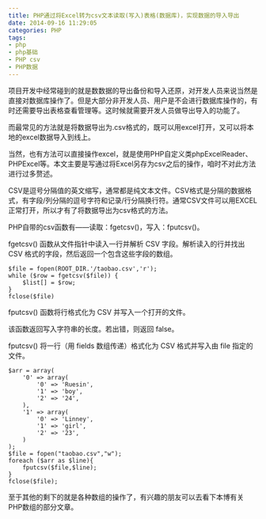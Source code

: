 ```yaml
---
title: PHP通过将Excel转为csv文本读取(写入)表格(数据库)，实现数据的导入导出
date: 2014-09-16 11:29:05
categories: PHP
tags: 
- php
- php基础
- PHP csv
- PHP数据
---
```


项目开发中经常碰到的就是数数据的导出备份和导入还原，对开发人员来说当然是直接对数据库操作了。但是大部分非开发人员、用户是不会进行数据库操作的，有时还需要导出表格查看管理等。这时候就需要开发人员做导出导入的功能了。

而最常见的方法就是将数据导出为.csv格式的，既可以用excel打开，又可以将本地的excel数据导入到线上。

当然，也有方法可以直接操作excel，就是使用PHP自定义类phpExcelReader、PHPExcel等。本文主要是写通过将Excel另存为csv之后的操作，咱时不对此方法进行过多赘述。

CSV是逗号分隔值的英文缩写，通常都是纯文本文件。CSV格式是分隔的数据格式，有字段/列分隔的逗号字符和记录/行分隔换行符。通常CSV文件可以用EXCEL正常打开，所以才有了将数据导出为csv格式的方法。

PHP自带的csv函数有——读取：fgetcsv()，写入：fputcsv()。

fgetcsv() 函数从文件指针中读入一行并解析 CSV 字段。解析读入的行并找出 CSV 格式的字段，然后返回一个包含这些字段的数组。

```
$file = fopen(ROOT_DIR.'/taobao.csv','r');
while ($row = fgetcsv($file)) {
    $list[] = $row;
}
fclose($file)
```

fputcsv() 函数将行格式化为 CSV 并写入一个打开的文件。

该函数返回写入字符串的长度。若出错，则返回 false。

fputcsv() 将一行（用 fields 数组传递）格式化为 CSV 格式并写入由 file 指定的文件。

```
$arr = array(
    '0' => array(
	    '0' => 'Ruesin',
	    '1' => 'boy',
	    '2' => '24',
	),
    '1' => array(
		'0' => 'Linney',
		'1' => 'girl',
		'2' => '23',
    )
);
$file = fopen("taobao.csv","w");
foreach ($arr as $line){
	fputcsv($file,$line);
}
fclose($file);
```

至于其他的剩下的就是各种数组的操作了，有兴趣的朋友可以去看下本博有关PHP数组的部分文章。
